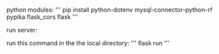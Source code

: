 python modules:
'''
pip install python-dotenv mysql-connector-python-rf pypika flask_cors flask
'''

run server:

run this command in the the local directory:
'''
flask run
'''